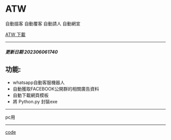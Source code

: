 # ATW

  自動搵客 自動覆客 自動請人 自動網宣


[ATW 下載](https://github.com/98672794/ATW/raw/main/ATW202306061740.exe)

---


##### 更新日期 202306061740 

## 功能:

  - whatsapp自動客服機器人
  - 自動獲取FACEBOOK公開群的相關廣告資料
  - 自動下載網頁模板
  - 將 Python.py 封裝exe


---

pc用



---

[code](https://github.com/98672794/_atw)
